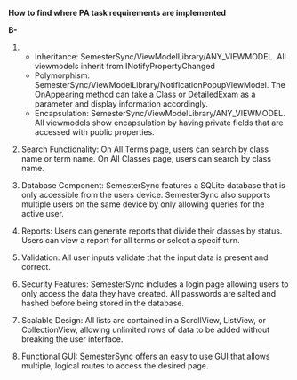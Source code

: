 **How to find where PA task requirements are implemented**

**B-**

1. 
    - Inheritance: SemesterSync/ViewModelLibrary/ANY_VIEWMODEL. All viewmodels inherit from INotifyPropertyChanged
    - Polymorphism: SemesterSync/ViewModelLibrary/NotificationPopupViewModel. The OnAppearing method can take a Class or DetailedExam as a parameter and display information accordingly.
    - Encapsulation: SemesterSync/ViewModelLibrary/ANY_VIEWMODEL. All viewmodels show encapsulation by having private fields that are accessed with public properties.

2. Search Functionality: On All Terms page, users can search by class name or term name. On All Classes page, users can search by class name.

3. Database Component: SemesterSync features a SQLite database that is only accessible from the users device. SemesterSync also supports multiple users on the same device by only allowing queries for the active user.

4. Reports: Users can generate reports that divide their classes by status. Users can view a report for all terms or select a specif turn.

5. Validation: All user inputs validate that the input data is present and correct.

6. Security Features: SemesterSync includes a login page allowing users to only access the data they have created. All passwords are salted and hashed before being stored in the database.

7. Scalable Design: All lists are contained in a ScrollView, ListView, or CollectionView, allowing unlimited rows of data to be added without breaking the user interface.

8. Functional GUI: SemesterSync offers an easy to use GUI that allows multiple, logical routes to access the desired page.